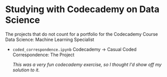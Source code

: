 # Studying with Codecademy on Data Science
The projects that do not count for a portfolio for the Codecademy Course Data Science: Machine Learning Specialist

* ```coded_correspondence.ipynb``` Codecademy <span>&#8594;</span> Casual Coded Correspondence: The Project
       
     *This was a very fun codecademy exercise, so I thought I'd show off my solution to it.*
